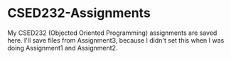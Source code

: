 # CSED232-Assignments
My CSED232 (Objected Oriented Programming) assignments are saved here.
I'll save files from Assignment3, because I didn't set this when I was doing Assignment1 and Assignment2.
